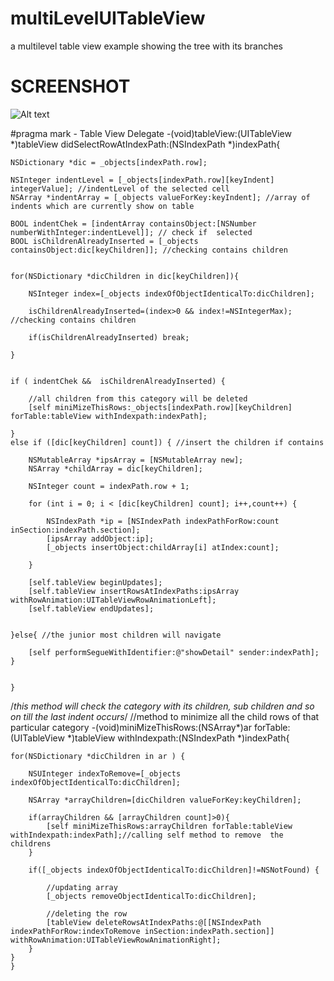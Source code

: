 # multiLevelUITableView
a multilevel table view example showing the tree with its branches

# SCREENSHOT
![Alt text](https://github.com/deepakbhati99/multiLevelUITableView/blob/master/giphy.gif "Screeshot #1")

#pragma mark - Table View Delegate
    -(void)tableView:(UITableView *)tableView didSelectRowAtIndexPath:(NSIndexPath *)indexPath{
    
    NSDictionary *dic = _objects[indexPath.row];
    
    NSInteger indentLevel = [_objects[indexPath.row][keyIndent] integerValue]; //indentLevel of the selected cell
    NSArray *indentArray = [_objects valueForKey:keyIndent]; //array of indents which are currently show on table
    
    BOOL indentChek = [indentArray containsObject:[NSNumber numberWithInteger:indentLevel]]; // check if  selected
    BOOL isChildrenAlreadyInserted = [_objects containsObject:dic[keyChildren]]; //checking contains children
    
    
    for(NSDictionary *dicChildren in dic[keyChildren]){
        
        NSInteger index=[_objects indexOfObjectIdenticalTo:dicChildren];
        
        isChildrenAlreadyInserted=(index>0 && index!=NSIntegerMax); //checking contains children
        
        if(isChildrenAlreadyInserted) break;
        
    }
    
    
    if ( indentChek &&  isChildrenAlreadyInserted) {
        
        //all children from this category will be deleted
        [self miniMizeThisRows:_objects[indexPath.row][keyChildren] forTable:tableView withIndexpath:indexPath];
        
    }
    else if ([dic[keyChildren] count]) { //insert the children if contains
        
        NSMutableArray *ipsArray = [NSMutableArray new];
        NSArray *childArray = dic[keyChildren];
        
        NSInteger count = indexPath.row + 1;
        
        for (int i = 0; i < [dic[keyChildren] count]; i++,count++) {
            
            NSIndexPath *ip = [NSIndexPath indexPathForRow:count inSection:indexPath.section];
            [ipsArray addObject:ip];
            [_objects insertObject:childArray[i] atIndex:count];
            
        }
        
        [self.tableView beginUpdates];
        [self.tableView insertRowsAtIndexPaths:ipsArray withRowAnimation:UITableViewRowAnimationLeft];
        [self.tableView endUpdates];
        
        
    }else{ //the junior most children will navigate
        
        [self performSegueWithIdentifier:@"showDetail" sender:indexPath];
    }
    
    
    }

/*this method will check the category with its children, sub children and so on till the last indent occurs*/
//method to minimize all the child rows of that particular category
    -(void)miniMizeThisRows:(NSArray*)ar forTable:(UITableView *)tableView withIndexpath:(NSIndexPath *)indexPath{
    
    for(NSDictionary *dicChildren in ar ) {
        
        NSUInteger indexToRemove=[_objects indexOfObjectIdenticalTo:dicChildren];
        
        NSArray *arrayChildren=[dicChildren valueForKey:keyChildren];
        
        if(arrayChildren && [arrayChildren count]>0){
            [self miniMizeThisRows:arrayChildren forTable:tableView withIndexpath:indexPath];//calling self method to remove  the childrens
        }
        
        if([_objects indexOfObjectIdenticalTo:dicChildren]!=NSNotFound) {
            
            //updating array
            [_objects removeObjectIdenticalTo:dicChildren];
            
            //deleting the row
            [tableView deleteRowsAtIndexPaths:@[[NSIndexPath indexPathForRow:indexToRemove inSection:indexPath.section]] withRowAnimation:UITableViewRowAnimationRight];
        }
    }
    }


